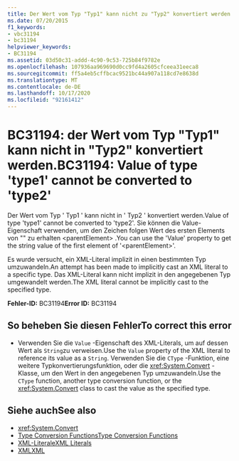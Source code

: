 ```yaml
---
title: Der Wert vom Typ "Typ1" kann nicht zu "Typ2" konvertiert werden
ms.date: 07/20/2015
f1_keywords:
- vbc31194
- bc31194
helpviewer_keywords:
- BC31194
ms.assetid: 03d50c31-addd-4c90-9c53-725b84f9782e
ms.openlocfilehash: 107936aa969690d0cc9fd4a2605cfceea31eeca8
ms.sourcegitcommit: ff5a4eb5cffbcac9521bc44a907a118cd7e8638d
ms.translationtype: MT
ms.contentlocale: de-DE
ms.lasthandoff: 10/17/2020
ms.locfileid: "92161412"
---
```

# <a name="bc31194-value-of-type-type1-cannot-be-converted-to-type2"></a><span data-ttu-id="a1dfd-102">BC31194: der Wert vom Typ "Typ1" kann nicht in "Typ2" konvertiert werden.</span><span class="sxs-lookup"><span data-stu-id="a1dfd-102">BC31194: Value of type 'type1' cannot be converted to 'type2'</span></span>

<span data-ttu-id="a1dfd-103">Der Wert vom Typ ' Typ1 ' kann nicht in ' Typ2 ' konvertiert werden.</span><span class="sxs-lookup"><span data-stu-id="a1dfd-103">Value of type 'type1' cannot be converted to 'type2'.</span></span> <span data-ttu-id="a1dfd-104">Sie können die Value-Eigenschaft verwenden, um den Zeichen folgen Wert des ersten Elements von "" zu erhalten \<parentElement> .</span><span class="sxs-lookup"><span data-stu-id="a1dfd-104">You can use the 'Value' property to get the string value of the first element of '\<parentElement>'.</span></span>

 <span data-ttu-id="a1dfd-105">Es wurde versucht, ein XML-Literal implizit in einen bestimmten Typ umzuwandeln.</span><span class="sxs-lookup"><span data-stu-id="a1dfd-105">An attempt has been made to implicitly cast an XML literal to a specific type.</span></span> <span data-ttu-id="a1dfd-106">Das XML-Literal kann nicht implizit in den angegebenen Typ umgewandelt werden.</span><span class="sxs-lookup"><span data-stu-id="a1dfd-106">The XML literal cannot be implicitly cast to the specified type.</span></span>

 <span data-ttu-id="a1dfd-107">**Fehler-ID:** BC31194</span><span class="sxs-lookup"><span data-stu-id="a1dfd-107">**Error ID:** BC31194</span></span>

## <a name="to-correct-this-error"></a><span data-ttu-id="a1dfd-108">So beheben Sie diesen Fehler</span><span class="sxs-lookup"><span data-stu-id="a1dfd-108">To correct this error</span></span>

- <span data-ttu-id="a1dfd-109">Verwenden Sie die `Value` -Eigenschaft des XML-Literals, um auf dessen Wert als `String`zu verweisen.</span><span class="sxs-lookup"><span data-stu-id="a1dfd-109">Use the `Value` property of the XML literal to reference its value as a `String`.</span></span> <span data-ttu-id="a1dfd-110">Verwenden Sie die `CType` -Funktion, eine weitere Typkonvertierungsfunktion, oder die <xref:System.Convert> -Klasse, um den Wert in den angegebenen Typ umzuwandeln.</span><span class="sxs-lookup"><span data-stu-id="a1dfd-110">Use the `CType` function, another type conversion function, or the <xref:System.Convert> class to cast the value as the specified type.</span></span>

## <a name="see-also"></a><span data-ttu-id="a1dfd-111">Siehe auch</span><span class="sxs-lookup"><span data-stu-id="a1dfd-111">See also</span></span>

- <xref:System.Convert>
- [<span data-ttu-id="a1dfd-112">Type Conversion Functions</span><span class="sxs-lookup"><span data-stu-id="a1dfd-112">Type Conversion Functions</span></span>](../functions/type-conversion-functions.md)
- [<span data-ttu-id="a1dfd-113">XML-Literale</span><span class="sxs-lookup"><span data-stu-id="a1dfd-113">XML Literals</span></span>](../xml-literals/index.md)
- [<span data-ttu-id="a1dfd-114">XML</span><span class="sxs-lookup"><span data-stu-id="a1dfd-114">XML</span></span>](../../programming-guide/language-features/xml/index.md)
